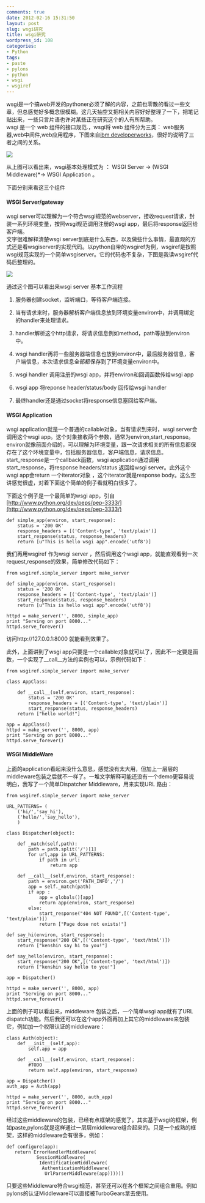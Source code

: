 ```yaml
---
comments: true
date: 2012-02-16 15:31:50
layout: post
slug: wsgi研究
title: wsgi研究
wordpress_id: 108
categories:
- Python
tags:
- paste
- pylons
- python
- wsgi
- wsgiref
---
```


wsgi是一个搞web开发的pythoner必须了解的内容，之前也零散的看过一些文章，但总感觉好多概念很模糊。这几天抽空又把相关内容好好整理了一下，把笔记贴出来，一些只言片语也许对某些正在研究这个的人有所帮助。  
wsgi 是一个 web 组件的接口规范.，wsgi将 web 组件分为三类： web服务器,web中间件,web应用程序，下图来自[ibm developerworks](http://www.ibm.com/developerworks/cn/web/wa-wsgi/)，很好的说明了三者之间的关系。

[![](http://www.kenshinx.me/wp-content/uploads/2012/02/WSGI.gif)](http://www.kenshinx.me/wp-content/uploads/2012/02/WSGI.gif)


从上图可以看出来，wsgi基本处理模式为 ： WSGI Server -> (WSGI Middleware)*-> WSGI Application 。

下面分别来看这三个组件


#### WSGI Server/gateway

wsgi server可以理解为一个符合wsgi规范的webserver，接收request请求，封装一系列环境变量，按照wsgi规范调用注册的wsgi app，最后将response返回给客户端。  
文字很难解释清楚wsgi server到底是什么东西，以及做些什么事情，最直观的方式还是看wsgiserver的实现代码。以python自带的wsgiref为例，wsgiref是按照wsgi规范实现的一个简单wsgiserver。它的代码也不复杂，下图是我读wsgiref代码后整理的。

<!-- more -->

[![](http://www.kenshinx.me/wp-content/uploads/2012/02/wsgiref.png)](http://www.kenshinx.me/wp-content/uploads/2012/02/wsgiref.png)

通过这个图可以看出来wsgi server 基本工作流程

	
1. 服务器创建socket，监听端口，等待客户端连接。
	
2. 当有请求来时，服务器解析客户端信息放到环境变量environ中，并调用绑定的handler来处理请求。
	
3. handler解析这个http请求，将请求信息例如method，path等放到environ中。

4. wsgi handler再将一些服务器端信息也放到environ中，最后服务器信息，客户端信息，本次请求信息全部都保存到了环境变量environ中。
	
5. wsgi handler 调用注册的wsgi app，并将environ和回调函数传给wsgi app

6. wsgi app 将reponse header/status/body 回传给wsgi handler

7. 最终handler还是通过socket将response信息塞回给客户端。

#### WSGI Application


wsgi application就是一个普通的callable对象，当有请求到来时，wsgi server会调用这个wsgi app。这个对象接收两个参数，通常为environ,start_response。environ就像前面介绍的，可以理解为环境变量，跟一次请求相关的所有信息都保存在了这个环境变量中，包括服务器信息，客户端信息，请求信息。start_response是一个callback函数，wsgi application通过调用start_response，将response headers/status 返回给wsgi server。此外这个wsgi app会return 一个iterator对象 ，这个iterator就是response body。这么空讲感觉很虚，对着下面这个简单的例子看就明白很多了。


下面这个例子是一个最简单的wsgi app，引自[http://www.python.org/dev/peps/pep-3333/](http://www.python.org/dev/peps/pep-3333/)

    
    def simple_app(environ, start_response):
        status = '200 OK'
        response_headers = [('Content-type', 'text/plain')]
        start_response(status, response_headers)
        return [u"This is hello wsgi app".encode('utf8')]


我们再用wsgiref 作为wsgi server ，然后调用这个wsgi app，就能直观看到一次request,response的效果，简单修改代码如下：

    
    from wsgiref.simple_server import make_server
    
    def simple_app(environ, start_response):
        status = '200 OK'
        response_headers = [('Content-type', 'text/plain')]
        start_response(status, response_headers)
        return [u"This is hello wsgi app".encode('utf8')]
    
    httpd = make_server('', 8000, simple_app)
    print "Serving on port 8000..."
    httpd.serve_forever()


访问http://127.0.0.1:8000 就能看到效果了。

此外，上面讲到了wsgi app只要是一个callable对象就可以了，因此不一定要是函数，一个实现了__call__方法的实例也可以，示例代码如下：

    
    from wsgiref.simple_server import make_server
    
    class AppClass:
    
    	def __call__(self,environ, start_response):
    	    status = '200 OK'
    	    response_headers = [('Content-type', 'text/plain')]
    	    start_response(status, response_headers)
   	    return ["hello world!"]
    
    app = AppClass()
    httpd = make_server('', 8000, app)
    print "Serving on port 8000..."
    httpd.serve_forever()


#### WSGI MiddleWare


上面的application看起来没什么意思，感觉没有太大用，但加上一层层的middleware包装之后就不一样了。一堆文字解释可能还没有一个demo更容易说明白，我写了一个简单Dispatcher Middleware，用来实现URL 路由：

    
    from wsgiref.simple_server import make_server
    
    URL_PATTERNS= (
        ('hi/','say_hi'),
        ('hello/','say_hello'),
        )
    
    class Dispatcher(object):
    
        def _match(self,path):
            path = path.split('/')[1]
            for url,app in URL_PATTERNS:
                if path in url:
                    return app
    
        def __call__(self,environ, start_response):
            path = environ.get('PATH_INFO','/')
            app = self._match(path)
            if app :
                app = globals()[app]
                return app(environ, start_response)
            else:
                start_response("404 NOT FOUND",[('Content-type', 'text/plain')])
                return ["Page dose not exists!"]
    
    def say_hi(environ, start_response):
        start_response("200 OK",[('Content-type', 'text/html')])
        return ["kenshin say hi to you!"]
    
    def say_hello(environ, start_response):
        start_response("200 OK",[('Content-type', 'text/html')])
        return ["kenshin say hello to you!"]
    
    app = Dispatcher()
    
    httpd = make_server('', 8000, app)
    print "Serving on port 8000..."
    httpd.serve_forever()


上面的例子可以看出来，middleware 包装之后，一个简单wsgi app就有了URL dispatch功能。然后我还可以在这个app外面再加上其它的middleware来包装它，例如加一个权限认证的middleware：

    
    class Auth(object):
        def __init__(self,app):
            self.app = app
    
        def __call__(self,environ, start_response):
            #TODO
            return self.app(environ, start_response)
    
    app = Dispatcher()
    auth_app = Auth(app)
    
    httpd = make_server('', 8000, auth_app)
    print "Serving on port 8000..."
    httpd.serve_forever()


经过这些middleware的包装，已经有点框架的感觉了。其实基于wsgi的框架，例如paste,pylons就是这样通过一层层middleware组合起来的。只是一个成熟的框架，这样的middleware会有很多，例如：
    
    def configure(app):
       return ErrorHandlerMiddleware(
               SessionMiddleware(
                IdentificationMiddleware(
                 AuthenticationMiddleware(
                  UrlParserMiddleware(app))))))


只要这些Middleware符合wsgi规范，甚至还可以在各个框架之间组合重用。例如pylons的认证Middleware可以直接被TurboGears拿去使用。

